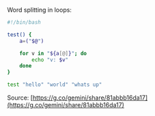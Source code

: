 Word splitting in loops:

```bash
#!/bin/bash

test() {
    a=("$@")

    for v in "${a[@]}"; do
        echo "v: $v"
    done
}

test "hello" "world" "whats up"
```

Source: [https://g.co/gemini/share/81abbb16da17](https://g.co/gemini/share/81abbb16da17)